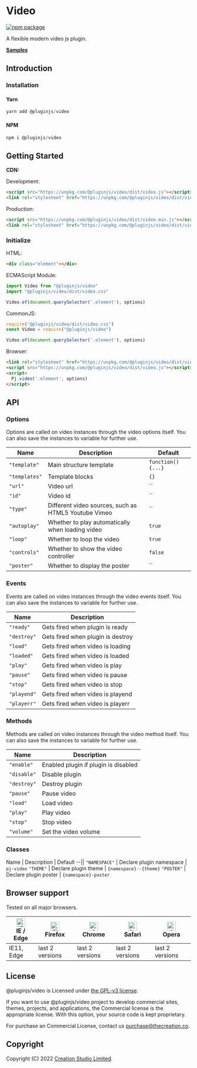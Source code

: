 # Video

[![npm package](https://img.shields.io/npm/v/@pluginjs/video.svg)](https://www.npmjs.com/package/@pluginjs/video)

A flexible modern video js plugin.

**[Samples](https://codesandbox.io/s/github/pluginjs/pluginjs/tree/master/modules/video/samples)**

## Introduction
### Installation

#### Yarn

```javascript
yarn add @pluginjs/video
```

#### NPM

```javascript
npm i @pluginjs/video
```

## Getting Started

**CDN:**

Development:

```html
<script src="https://unpkg.com/@pluginjs/video/dist/video.js"></script>
<link rel="stylesheet" href="https://unpkg.com/@pluginjs/video/dist/video.css">
```

Production:

```html
<script src="https://unpkg.com/@pluginjs/video/dist/video.min.js"></script>
<link rel="stylesheet" href="https://unpkg.com/@pluginjs/video/dist/video.min.css">
```

### Initialize

HTML:

```html
<div class="element"></div>
```

ECMAScript Module:

```javascript
import Video from "@pluginjs/video"
import "@pluginjs/video/dist/video.css"

Video.of(document.querySelector('.element'), options)
```

CommonJS:

```javascript
require("@pluginjs/video/dist/video.css")
const Video = require("@pluginjs/video")

Video.of(document.querySelector('.element'), options)
```

Browser:

```html
<link rel="stylesheet" href="https://unpkg.com/@pluginjs/video/dist/video.css">
<script src="https://unpkg.com/@pluginjs/video/dist/video.js"></script>
<script>
  Pj.video('.element', options)
</script>
```

## API

### Options

Options are called on video instances through the video options itself.
You can also save the instances to variable for further use.

Name | Description | Default
--|--|--
`"template"` | Main structure template | `function() {...}`
`"templates"` | Template blocks | `{}`
`"url"` | Video url | ``
`"id"` | Video id | ``
`"type"` | Different video sources, such as HTML5 Youtube Vimeo | ``
`"autoplay"` | Whether to play automatically when loading video | `true`
`"loop"` | Whether to loop the video | `true`
`"controls"` | Whether to show the video controller | `false`
`"poster"` | Whether to display the poster | ``

### Events

Events are called on video instances through the video events itself.
You can also save the instances to variable for further use.

Name | Description
--|--
`"ready"` | Gets fired when plugin is ready
`"destroy"` | Gets fired when plugin is destroy
`"load"` | Gets fired when video is loading
`"loaded"` | Gets fired when video is loaded
`"play"` | Gets fired when video is play
`"pause"` | Gets fired when video is pause
`"stop"` | Gets fired when video is stop
`"playend"` | Gets fired when video is playend
`"playerr"` | Gets fired when video is playerr

### Methods

Methods are called on video instances through the video method itself.
You can also save the instances to variable for further use.

Name | Description
--|--
`"enable"` | Enabled plugin if plugin is disabled
`"disable"` | Disable plugin
`"destroy"` | Destroy plugin
`"pause"` | Pause  video
`"load"` | Load video
`"play"` | Play video
`"stop"` | Stop video
`"volume"` | Set the video volume

### Classes

Name | Description | Default
--||
`"NAMESPACE"` | Declare plugin namespace | `pj-video`
`"THEME"` | Declare plugin theme | `{namespace}--{theme}`
`"POSTER"` | Declare plugin poster | `{namespace}-poster`

## Browser support

Tested on all major browsers.

| [<img src="https://raw.githubusercontent.com/alrra/browser-logos/master/src/edge/edge_48x48.png" alt="IE / Edge" width="24px" height="24px" />](http://godban.github.io/browsers-support-badges/)</br>IE / Edge | [<img src="https://raw.githubusercontent.com/alrra/browser-logos/master/src/firefox/firefox_48x48.png" alt="Firefox" width="24px" height="24px" />](http://godban.github.io/browsers-support-badges/)</br>Firefox | [<img src="https://raw.githubusercontent.com/alrra/browser-logos/master/src/chrome/chrome_48x48.png" alt="Chrome" width="24px" height="24px" />](http://godban.github.io/browsers-support-badges/)</br>Chrome | [<img src="https://raw.githubusercontent.com/alrra/browser-logos/master/src/safari/safari_48x48.png" alt="Safari" width="24px" height="24px" />](http://godban.github.io/browsers-support-badges/)</br>Safari | [<img src="https://raw.githubusercontent.com/alrra/browser-logos/master/src/opera/opera_48x48.png" alt="Opera" width="24px" height="24px" />](http://godban.github.io/browsers-support-badges/)</br>Opera |
| --------- | --------- | --------- | --------- | --------- |
| IE11, Edge| last 2 versions| last 2 versions| last 2 versions| last 2 versions|

## License

@pluginjs/video is Licensed under [the GPL-v3 license](LICENSE).

If you want to use @pluginjs/video project to develop commercial sites, themes, projects, and applications, the Commercial license is the appropriate license. With this option, your source code is kept proprietary.

For purchase an Commercial License, contact us purchase@thecreation.co.

## Copyright

Copyright (C) 2022 [Creation Studio Limited](creationstudio.com).